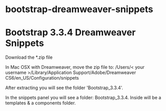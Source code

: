 bootstrap-dreamweaver-snippets
==============================

<h1>Bootstrap 3.3.4 Dreamweaver Snippets</h1>

Download the *.zip file

In Mac OSX with Dreamweaver, move the zip file to:
/Users/< your username >/Library/Application Support/Adobe/Dreamweaver CS6/en_US/Configuration/snippets

After extracting you will see the folder 'Bootstrap_3.3.4'.

In the snippets panel you will see a folder: Bootstrap_3.3.4.
Inside will be a templates & a components folder.
